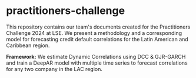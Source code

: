 # practitioners-challenge

This repository contains our team's documents created for the Practitioners Challenge 2024 at LSE. We present a methodology and a corresponding model for forecasting credit default correlations for the Latin American and Caribbean region.

**Framework:** We estimate Dynamic Correlations using DCC & GJR-GARCH and train a DeepAR model with multiple time series to forecast correlations for any two company in the LAC region.
